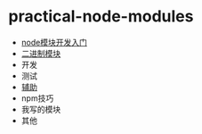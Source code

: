 # practical-node-modules

- [node模块开发入门](gettingstart.md)
- [二进制模块](bin.md)
- 开发
- 测试
- [辅助](assistant.md)
- npm技巧
- 我写的模块
- 其他